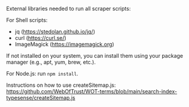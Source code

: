 External libraries needed to run all scraper scripts:

For Shell scripts:
- jq (https://stedolan.github.io/jq/)
- curl (https://curl.se/)
- ImageMagick (https://imagemagick.org)

If not installed on your system, you can install them using your package manager (e.g., apt, yum, brew, etc.).

For Node.js: run `npm install`.


Instructions on how to use createSitemap.js:
https://github.com/WebOfTrust/WOT-terms/blob/main/search-index-typesense/createSitemap.js

